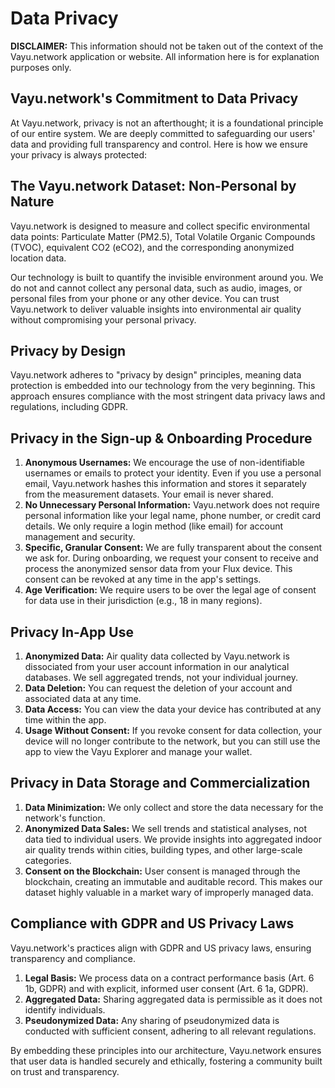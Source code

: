 # Data Privacy

**DISCLAIMER:** This information should not be taken out of the context of the Vayu.network application or website. All information here is for explanation purposes only.

## Vayu.network's Commitment to Data Privacy

At Vayu.network, privacy is not an afterthought; it is a foundational principle of our entire system. We are deeply committed to safeguarding our users' data and providing full transparency and control. Here is how we ensure your privacy is always protected:

## The Vayu.network Dataset: Non-Personal by Nature

Vayu.network is designed to measure and collect specific environmental data points: Particulate Matter (PM2.5), Total Volatile Organic Compounds (TVOC), equivalent CO2 (eCO2), and the corresponding anonymized location data.

Our technology is built to quantify the invisible environment around you. We do not and cannot collect any personal data, such as audio, images, or personal files from your phone or any other device. You can trust Vayu.network to deliver valuable insights into environmental air quality without compromising your personal privacy.

## Privacy by Design

Vayu.network adheres to "privacy by design" principles, meaning data protection is embedded into our technology from the very beginning. This approach ensures compliance with the most stringent data privacy laws and regulations, including GDPR.

## Privacy in the Sign-up & Onboarding Procedure

1.  **Anonymous Usernames:** We encourage the use of non-identifiable usernames or emails to protect your identity. Even if you use a personal email, Vayu.network hashes this information and stores it separately from the measurement datasets. Your email is never shared.
2.  **No Unnecessary Personal Information:** Vayu.network does not require personal information like your legal name, phone number, or credit card details. We only require a login method (like email) for account management and security.
3.  **Specific, Granular Consent:** We are fully transparent about the consent we ask for. During onboarding, we request your consent to receive and process the anonymized sensor data from your Flux device. This consent can be revoked at any time in the app's settings.
4.  **Age Verification:** We require users to be over the legal age of consent for data use in their jurisdiction (e.g., 18 in many regions).

## Privacy In-App Use

1.  **Anonymized Data:** Air quality data collected by Vayu.network is dissociated from your user account information in our analytical databases. We sell aggregated trends, not your individual journey.
2.  **Data Deletion:** You can request the deletion of your account and associated data at any time.
3.  **Data Access:** You can view the data your device has contributed at any time within the app.
4.  **Usage Without Consent:** If you revoke consent for data collection, your device will no longer contribute to the network, but you can still use the app to view the Vayu Explorer and manage your wallet.

## Privacy in Data Storage and Commercialization

1.  **Data Minimization:** We only collect and store the data necessary for the network's function.
2.  **Anonymized Data Sales:** We sell trends and statistical analyses, not data tied to individual users. We provide insights into aggregated indoor air quality trends within cities, building types, and other large-scale categories.
3.  **Consent on the Blockchain:** User consent is managed through the blockchain, creating an immutable and auditable record. This makes our dataset highly valuable in a market wary of improperly managed data.

## Compliance with GDPR and US Privacy Laws

Vayu.network's practices align with GDPR and US privacy laws, ensuring transparency and compliance.

1.  **Legal Basis:** We process data on a contract performance basis (Art. 6 1b, GDPR) and with explicit, informed user consent (Art. 6 1a, GDPR).
2.  **Aggregated Data:** Sharing aggregated data is permissible as it does not identify individuals.
3.  **Pseudonymized Data:** Any sharing of pseudonymized data is conducted with sufficient consent, adhering to all relevant regulations.

By embedding these principles into our architecture, Vayu.network ensures that user data is handled securely and ethically, fostering a community built on trust and transparency. 